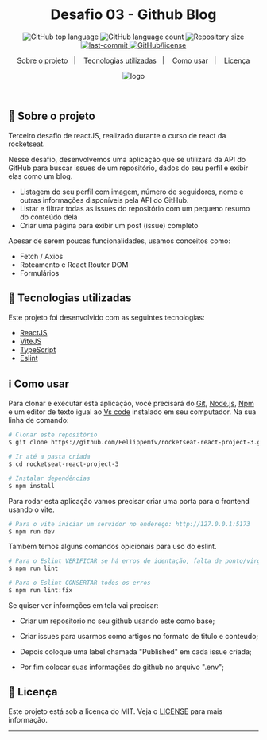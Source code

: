 <h1 align="center"> Desafio 03 - Github Blog </h1>

<p align="center">
  <img alt="GitHub top language" src="https://img.shields.io/github/languages/top/Fellippemfv/rocketseat-react-challange-3">

  <img alt="GitHub language count" src="https://img.shields.io/github/languages/count/Fellippemfv/rocketseat-react-challange-3?color=red">

  <img alt="Repository size" src="https://img.shields.io/github/repo-size/Fellippemfv/rocketseat-react-challange-3?color=yellow">
  
  <a href="https://github.com/Fellippemfv/rocketseat-react-challange-3/commits/master">
  	<img alt="last-commit" src="https://img.shields.io/github/last-commit/Fellippemfv/rocketseat-react-challange-3">
  </a>

  <a href="https://github.com/Fellippemfv/rocketseat-react-challange-3/blob/master/LICENSE.md">
  	<img alt="GitHub/license" src="https://img.shields.io/github/license/Fellippemfv/rocketseat-react-project-3">
  </a>
</p>

<p align="center">
  <a href="#round_pushpin-sobre-o-projeto">Sobre o projeto</a>&nbsp;&nbsp;&nbsp;|&nbsp;&nbsp;&nbsp;
  <a href="#rocket-tecnologias-utilizadas">Tecnologias utilizadas</a>&nbsp;&nbsp;&nbsp;|&nbsp;&nbsp;&nbsp;
  <a href="#information_source-como-usar">Como usar</a>&nbsp;&nbsp;&nbsp;|&nbsp;&nbsp;&nbsp;
  <a href="#memo-licença">Licença</a>
</p>

<p align="center">
  <img alt="logo" title="logo" src="https://user-images.githubusercontent.com/67835741/197403869-ad3015d8-ca2a-47c8-ac26-435ca313b1bf.png" />
</p>

<br>

## :round_pushpin: Sobre o projeto

 Terceiro desafio de reactJS, realizado durante o curso de react da rocketseat. 
 
 Nesse desafio, desenvolvemos uma aplicação que se utilizará da API do GitHub para buscar issues de um repositório, dados do seu perfil e exibir elas como um blog.

- Listagem do seu perfil com imagem, número de seguidores, nome e outras informações disponíveis pela API do GitHub.
- Listar e filtrar todas as issues do repositório com um pequeno resumo do conteúdo dela
- Criar uma página para exibir um post (issue) completo

Apesar de serem poucas funcionalidades, usamos conceitos como:

- Fetch / Axios
- Roteamento e React Router DOM
- Formulários

## :rocket: Tecnologias utilizadas

Este projeto foi desenvolvido com as seguintes tecnologias:

-  [ReactJS](https://pt-br.reactjs.org)
-  [ViteJS](https://vitejs.dev)
-  [TypeScript](https://www.typescriptlang.org)
-  [Eslint](https://eslint.org)

## :information_source: Como usar

Para clonar e executar esta aplicação, você precisará do [Git](https://git-scm.com), [Node.js](https://nodejs.org/en/), [Npm](https://www.npmjs.com/) e um editor de texto igual ao [Vs code](https://code.visualstudio.com/) instalado em seu computador. Na sua linha de comando:

```bash
# Clonar este repositório
$ git clone https://github.com/Fellippemfv/rocketseat-react-project-3.git

# Ir até a pasta criada
$ cd rocketseat-react-project-3

# Instalar dependências
$ npm install
```

Para rodar esta aplicação vamos precisar criar uma porta para o frontend usando o vite.

```bash
# Para o vite iniciar um servidor no endereço: http://127.0.0.1:5173
$ npm run dev
```

Também temos alguns comandos opicionais para uso do eslint.

```bash
# Para o Eslint VERIFICAR se há erros de identação, falta de ponto/virgula ou erro de importação
$ npm run lint

# Para o Eslint CONSERTAR todos os erros
$ npm run lint:fix
```

Se quiser ver informções em tela vai precisar:

- Criar um repositorio no seu github usando este como base; 

- Criar issues para usarmos como artigos no formato de titulo e conteudo;

- Depois coloque uma label chamada "Published" em cada issue criada;

- Por fim colocar suas informações do github no arquivo ".env";

## :memo: Licença

Este projeto está sob a licença do MIT. Veja o [LICENSE](https://github.com/Fellippemfv/rocketseat-react-project-3/blob/master/LICENSE.md) para mais informação.

---